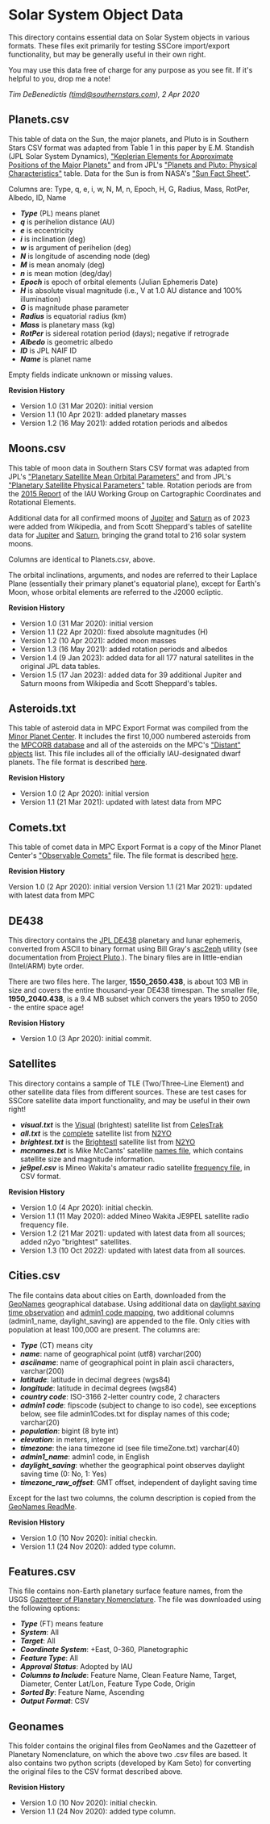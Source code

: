 Solar System Object Data
========================

This directory contains essential data on Solar System objects in various formats.  These files exit primarily for testing SSCore import/export functionality, but may be generally useful in their own right.

You may use this data free of charge for any purpose as you see fit.  If it's helpful to you, drop me a note!

_Tim DeBenedictis (timd@southernstars.com), 2 Apr 2020_

Planets.csv
-----------

This table of data on the Sun, the major planets, and Pluto is in Southern Stars CSV format was adapted from Table 1 in this paper by E.M. Standish (JPL Solar System Dynamics), ["Keplerian Elements for Approximate Positions of the Major Planets"](https://ssd.jpl.nasa.gov/txt/p_elem_t1.txt) and from JPL's ["Planets and Pluto: Physical Characteristics"](https://ssd.jpl.nasa.gov/?planet_phys_par) table.  Data for the Sun is from NASA's ["Sun Fact Sheet"](https://nssdc.gsfc.nasa.gov/planetary/factsheet/sunfact.html).

Columns are: Type, q, e, i, w, N, M, n, Epoch, H, G, Radius, Mass, RotPer, Albedo, ID, Name

- **_Type_** (PL) means planet
- **_q_** is perihelion distance (AU)
- **_e_** is eccentricity
- **_i_** is inclination (deg)
- **_w_** is argument of perihelion (deg)
- **_N_** is longitude of ascending node (deg)
- **_M_** is mean anomaly (deg)
- **_n_** is mean motion (deg/day)
- **_Epoch_** is epoch of orbital elements (Julian Ephemeris Date)
- **_H_** is absolute visual magnitude (i.e., V at 1.0 AU distance and 100% illumination)
- **_G_** is magnitude phase parameter
- **_Radius_** is equatorial radius (km)
- **_Mass_** is planetary mass (kg)
- **_RotPer_** is sidereal rotation period (days); negative if retrograde
- **_Albedo_** is geometric albedo
- **_ID_** is JPL NAIF ID
- **_Name_** is planet name

Empty fields indicate unknown or missing values.

**Revision History**

- Version 1.0 (31 Mar 2020): initial version
- Version 1.1 (10 Apr 2021): added planetary masses
- Version 1.2 (16 May 2021): added rotation periods and albedos

Moons.csv
---------

This table of moon data in Southern Stars CSV format was adapted from JPL's ["Planetary Satellite Mean Orbital Parameters"](https://ssd.jpl.nasa.gov/?sat_elem) and from JPL's ["Planetary Satellite Physical Parameters"](https://ssd.jpl.nasa.gov/?sat_phys_par) table. Rotation periods are from the [2015 Report](https://astrogeology.usgs.gov/search/map/Docs/WGCCRE/WGCCRE2015reprint) of the IAU Working Group on Cartographic Coordinates and Rotational Elements. 

Additional data for all confirmed moons of [Jupiter](https://en.wikipedia.org/wiki/Moons_of_Jupiter) and [Saturn](https://en.wikipedia.org/wiki/Moons_of_Saturn) as of 2023 were added from Wikipedia, and from Scott Sheppard's tables of satellite data for [Jupiter](https://sites.google.com/carnegiescience.edu/sheppard/moons/jupitermoons?authuser=0) and [Saturn](https://sites.google.com/carnegiescience.edu/sheppard/moons/saturnmoons?authuser=0), bringing the grand total to 216 solar system moons. 

Columns are identical to Planets.csv, above.

The orbital inclinations, arguments, and nodes are referred to their Laplace Plane (essentially their primary planet's equatorial plane), except for Earth's Moon, whose orbital elements are referred to the J2000 ecliptic.

**Revision History**

- Version 1.0 (31 Mar 2020): initial version  
- Version 1.1 (22 Apr 2020): fixed absolute magnitudes (H)
- Version 1.2 (10 Apr 2021): added moon masses
- Version 1.3 (16 May 2021): added rotation periods and albedos
- Version 1.4 (9  Jan 2023): added data for all 177 natural satellites in the original JPL data tables.
- Version 1.5 (17 Jan 2023): added data for 39 additional Jupiter and Saturn moons from Wikipedia and Scott Sheppard's tables.

Asteroids.txt
-------------

This table of asteroid data in MPC Export Format was compiled from the [Minor Planet Center](https://www.minorplanetcenter.net/iau/mpc.html).  It includes the first 10,000 numbered asteroids from the [MPCORB database](https://www.minorplanetcenter.net/iau/MPCORB/MPCORB.DAT) and all of the asteroids on the MPC's ["Distant"  objects](https://www.minorplanetcenter.net/iau/MPCORB/Distant.txt) list.  This file includes all of the officially IAU-designated dwarf planets.  The file format is described [here](https://www.minorplanetcenter.net/iau/info/MPOrbitFormat.html).

**Revision History**

- Version 1.0 (2 Apr 2020): initial version
- Version 1.1 (21 Mar 2021): updated with latest data from MPC

Comets.txt
----------

This table of comet data in MPC Export Format is a copy of the Minor Planet Center's ["Observable Comets"](https://www.minorplanetcenter.net/iau/MPCORB/CometEls.txt) file.  The file format is described [here](https://www.minorplanetcenter.net/iau/info/CometOrbitFormat.html).

**Revision History**

Version 1.0 (2 Apr 2020): initial version
Version 1.1 (21 Mar 2021): updated with latest data from MPC

DE438
-----

This directory contains the [JPL DE438](ftp://ssd.jpl.nasa.gov/pub/eph/planets/ascii/de438/) planetary and lunar ephemeris, converted from ASCII to binary format using Bill Gray's [asc2eph](https://github.com/Bill-Gray/jpl_eph) utility (see documentation from [Project Pluto](https://www.projectpluto.com/jpl_eph.htm#asc2eph).).  The binary files are in little-endian (Intel/ARM) byte order.

There are two files here.  The larger, **1550_2650.438**, is about 103 MB in size and covers the entire thousand-year DE438 timespan.  The smaller file, **1950_2040.438**, is a 9.4 MB subset which convers the years 1950 to 2050 - the entire space age!

**Revision History**

- Version 1.0 (3 Apr 2020): initial commit.

Satellites
----------

This directory contains a sample of TLE (Two/Three-Line Element) and other satellite data files from different sources.  These are test cases for SSCore satellite data import functionality, and may be useful in their own right!

- **_visual.txt_** is the [Visual](http://www.celestrak.com/NORAD/elements/visual.txt) (brightest) satellite list from [CelesTrak](http://www.celestrak.com)
- **_all.txt_** is the [complete](https://www.n2yo.com/tle2/3line.tle) satellite list from [N2YO](https://www.n2yo.com)
- **_brightest.txt_** is the [Brightestl](https://www.n2yo.com/tle2/1.txt) satellite list from [N2YO](https://www.n2yo.com)
- **_mcnames.txt_** is Mike McCants' satellite [names file](https://www.prismnet.com/~mmccants/tles/mcnames.zip), which contains satellite size and magnitude information.
- **_je9pel.csv_** is Mineo Wakita's amateur radio satellite [frequency file](http://www.ne.jp/asahi/hamradio/je9pel/satslist.csv), in CSV format.

**Revision History**

- Version 1.0 (4 Apr 2020): initial checkin.  
- Version 1.1 (11 May 2020): added Mineo Wakita JE9PEL satellite radio frequency file.
- Version 1.2 (21 Mar 2021): updated with latest data from all sources; added n2yo "brightest" satellites.
- Version 1.3 (10 Oct 2022): updated with latest data from all sources. 

Cities.csv
----------

The file contains data about cities on Earth, downloaded from the [GeoNames](http://download.geonames.org/export/dump/cities1000.zip) geographical database.  Using additional data on [daylight saving time observation](http://download.geonames.org/export/dump/timeZones.txt) and [admin1 code mapping](http://download.geonames.org/export/dump/admin1CodesASCII.txt), two additional columns (admin1_name, daylight_saving) are appended to the file.  Only cities with population at least 100,000 are present.  The columns are:

- **_Type_** (CT) means city
- **_name_**:  name of geographical point (utf8) varchar(200)
- **_asciiname_**:  name of geographical point in plain ascii characters, varchar(200)
- **_latitude_**:  latitude in decimal degrees (wgs84)
- **_longitude_**:  latitude in decimal degrees (wgs84)
- **_country code_**:  ISO-3166 2-letter country code, 2 characters
- **_admin1 code_**:  fipscode (subject to change to iso code), see exceptions below, see file admin1Codes.txt for display names of this code; varchar(20)
- **_population_**:  bigint (8 byte int) 
- **_elevation_**:  in meters, integer
- **_timezone_**:  the iana timezone id (see file timeZone.txt) varchar(40)
- **_admin1_name_**:  admin1 code, in English
- **_daylight_saving_**:  whether the geographical point observes daylight saving time (0: No, 1: Yes)
- **_timezone_raw_offset_**:  GMT offset, independent of daylight saving time

Except for the last two columns, the column description is copied from the [GeoNames ReadMe](http://download.geonames.org/export/dump/readme.txt).

**Revision History**

- Version 1.0 (10 Nov 2020): initial checkin.
- Version 1.1 (24 Nov 2020): added type column.

Features.csv
------------

This file contains non-Earth planetary surface feature names, from the USGS [Gazetteer of Planetary Nomenclature](https://planetarynames.wr.usgs.gov/AdvancedSearch).  The file was downloaded using the following options:

- **_Type_** (FT) means feature
- **_System_**: All
- **_Target_**: All
- **_Coordinate System_**: +East, 0-360, Planetographic
- **_Feature Type_**: All
- **_Approval Status_**: Adopted by IAU
- **_Columns to Include_**:  Feature Name, Clean Feature Name, Target, Diameter, Center Lat/Lon, Feature Type Code, Origin
- **_Sorted By_**: Feature Name, Ascending
- **_Output Format_**: CSV

Geonames
--------

This folder contains the original files from GeoNames and the Gazetteer of Planetary Nomenclature, on which the above two .csv files are based.  It also contains two python scripts (developed by Kam Seto) for converting the original files to the CSV format described above. 

**Revision History**

- Version 1.0 (10 Nov 2020): initial checkin.
- Version 1.1 (24 Nov 2020): added type column.

